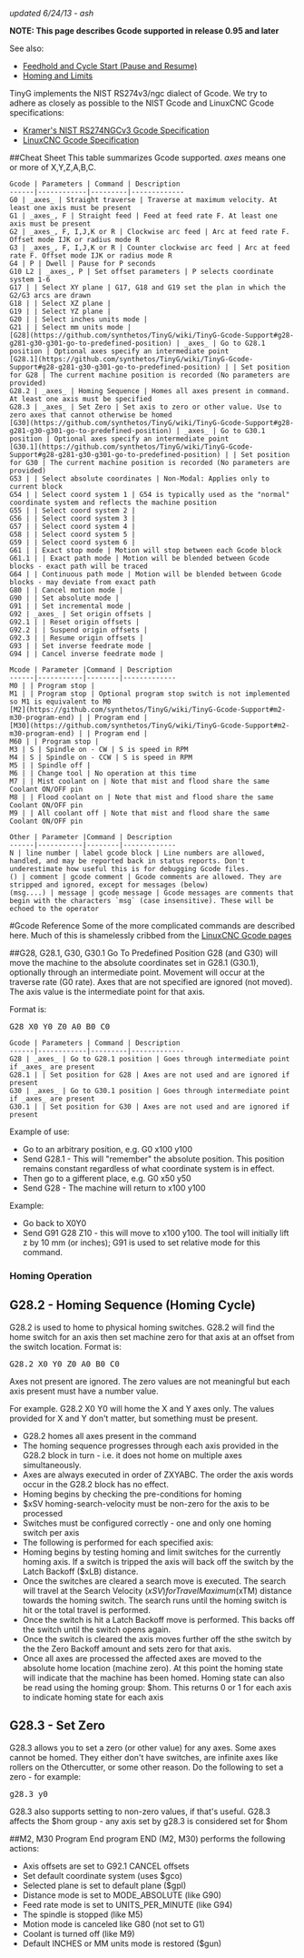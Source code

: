 _updated 6/24/13 - ash_

**NOTE: This page describes Gcode supported in release 0.95 and later**

See also:
* [Feedhold and Cycle Start (Pause and Resume)](https://github.com/synthetos/TinyG/wiki/TinyG-Feedhold-and-Resume)
* [Homing and Limits](https://github.com/synthetos/TinyG/wiki/Homing-and-Limits-Description-and-Operation)

TinyG implements the NIST RS274v3/ngc dialect of Gcode. We try to adhere as closely as possible to the NIST Gcode and LinuxCNC Gcode specifications:
* [Kramer's NIST RS274NGCv3 Gcode Specification](http://technisoftdirect.com/catalog/download/RS274NGC_3.pdf)
* [LinuxCNC Gcode Specification](http://www.linuxcnc.org/docs/2.4/html/gcode_main.html)<br>

##Cheat Sheet
This table summarizes Gcode supported. _axes_ means one or more of X,Y,Z,A,B,C. 

	Gcode | Parameters | Command | Description
	------|------------|---------|-------------
	G0 | _axes_ | Straight traverse | Traverse at maximum velocity. At least one axis must be present
	G1 | _axes_, F | Straight feed | Feed at feed rate F. At least one axis must be present
	G2 | _axes_, F, I,J,K or R | Clockwise arc feed | Arc at feed rate F. Offset mode IJK or radius mode R
	G3 | _axes_, F, I,J,K or R | Counter clockwise arc feed | Arc at feed rate F. Offset mode IJK or radius mode R
	G4 | P | Dwell | Pause for P seconds
	G10 L2 | _axes_, P | Set offset parameters | P selects coordinate system 1-6
	G17 | | Select XY plane | G17, G18 and G19 set the plan in which the G2/G3 arcs are drawn
	G18 | | Select XZ plane |
	G19 | | Select YZ plane |
	G20 | | Select inches units mode |
	G21 | | Select mm units mode |
	[G28](https://github.com/synthetos/TinyG/wiki/TinyG-Gcode-Support#g28-g281-g30-g301-go-to-predefined-position) | _axes_ | Go to G28.1 position | Optional axes specify an intermediate point
	[G28.1](https://github.com/synthetos/TinyG/wiki/TinyG-Gcode-Support#g28-g281-g30-g301-go-to-predefined-position) | | Set position for G28 | The current machine position is recorded (No parameters are provided)
	G28.2 | _axes_ | Homing Sequence | Homes all axes present in command. At least one axis must be specified
	G28.3 | _axes_ | Set Zero | Set axis to zero or other value. Use to zero axes that cannot otherwise be homed
	[G30](https://github.com/synthetos/TinyG/wiki/TinyG-Gcode-Support#g28-g281-g30-g301-go-to-predefined-position) | _axes_ | Go to G30.1 position | Optional axes specify an intermediate point
	[G30.1](https://github.com/synthetos/TinyG/wiki/TinyG-Gcode-Support#g28-g281-g30-g301-go-to-predefined-position) | | Set position for G30 | The current machine position is recorded (No parameters are provided)
	G53 | | Select absolute coordinates | Non-Modal: Applies only to current block
	G54 | | Select coord system 1 | G54 is typically used as the "normal" coordinate system and reflects the machine position
	G55 | | Select coord system 2 |
	G56 | | Select coord system 3 |
	G57 | | Select coord system 4 |
	G58 | | Select coord system 5 |
	G59 | | Select coord system 6 |
	G61 | | Exact stop mode | Motion will stop between each Gcode block
	G61.1 | | Exact path mode | Motion will be blended between Gcode blocks - exact path will be traced
	G64 | | Continuous path mode | Motion will be blended between Gcode blocks - may deviate from exact path
	G80 | | Cancel motion mode |
	G90 | | Set absolute mode |
	G91 | | Set incremental mode |
	G92 | _axes_ | Set origin offsets |
	G92.1 | | Reset origin offsets |
	G92.2 | | Suspend origin offsets |
	G92.3 | | Resume origin offsets |
	G93 | | Set inverse feedrate mode |
	G94 | | Cancel inverse feedrate mode |

 	Mcode | Parameter |Command | Description
	------|-----------|--------|-------------
	M0 | | Program stop |
	M1 | | Program stop | Optional program stop switch is not implemented so M1 is equivalent to M0
	[M2](https://github.com/synthetos/TinyG/wiki/TinyG-Gcode-Support#m2-m30-program-end) | | Program end |
	[M30](https://github.com/synthetos/TinyG/wiki/TinyG-Gcode-Support#m2-m30-program-end) | | Program end |
	M60 | | Program stop |
	M3 | S | Spindle on - CW | S is speed in RPM
	M4 | S | Spindle on - CCW | S is speed in RPM
	M5 | | Spindle off |
	M6 | | Change tool | No operation at this time
	M7 | | Mist coolant on | Note that mist and flood share the same Coolant ON/OFF pin
	M8 | | Flood coolant on | Note that mist and flood share the same Coolant ON/OFF pin
	M9 | | All coolant off | Note that mist and flood share the same Coolant ON/OFF pin

 	Other | Parameter |Command | Description
	------|-----------|--------|-------------
	N | line number | label gcode block | Line numbers are allowed, handled, and may be reported back in status reports. Don't underestimate how useful this is for debugging Gcode files.
	() | comment | gcode comment | Gcode comments are allowed. They are stripped and ignored, except for messages (below)
	(msg....) | message | gcode message | Gcode messages are comments that begin with the characters `msg` (case insensitive). These will be echoed to the operator 


#Gcode Reference
Some of the more complicated commands are described here. Much of this is shamelessly cribbed from the [LinuxCNC Gcode pages](http://www.linuxcnc.org/docs/2.4/html/gcode_main.html)<br>

##G28, G28.1, G30, G30.1 Go To Predefined Position
G28 (and G30) will move the machine to the absolute coordinates set in G28.1 (G30.1), optionally through an intermediate point.  Movement will occur at the traverse rate (G0 rate). Axes that are not specified are ignored (not moved). The axis value is the intermediate point for that axis. 

Format is:
<pre>G28 X0 Y0 Z0 A0 B0 C0</pre> 

	Gcode | Parameters | Command | Description
	------|------------|---------|-------------
	G28 | _axes_ | Go to G28.1 position | Goes through intermediate point if _axes_ are present
	G28.1 | | Set position for G28 | Axes are not used and are ignored if present
	G30 | _axes_ | Go to G30.1 position | Goes through intermediate point if _axes_ are present
	G30.1 | | Set position for G30 | Axes are not used and are ignored if present

Example of use: 
* Go to an arbitrary position, e.g. G0 x100 y100 
* Send G28.1  - This will "remember" the absolute position. This position remains constant regardless of what coordinate system is in effect. 
* Then go to a gifferent place, e.g. G0 x50 y50
* Send G28  - The machine will return to x100 y100

Example:
* Go back to X0Y0
* Send G91 G28 Z10 - this will move to x100 y100. The tool will initially lift z by 10 mm (or inches); G91 is used to set relative mode for this command. 


### Homing Operation
## G28.2 - Homing Sequence (Homing Cycle)
G28.2 is used to home to physical homing switches. G28.2 will find the home switch for an axis then set machine zero for that axis at an offset from the switch location. Format is: 
<pre>G28.2 X0 Y0 Z0 A0 B0 C0</pre>
Axes not present are ignored. The zero values are not meaningful but each axis present must have a number value.

For example. G28.2 X0 Y0 will home the X and Y axes only. The values provided for X and Y don't matter, but something must be present.

* G28.2 homes all axes present in the command 
 * The homing sequence progresses through each axis provided in the G28.2 block in turn - i.e. it does not home on multiple axes simultaneously. 
 * Axes are always executed in order of ZXYABC. The order the axis words occur in the G28.2 block has no effect. 
* Homing begins by checking the pre-conditions for homing
 * $xSV homing-search-velocity must be non-zero for the axis to be processed
 * Switches must be configured correctly - one and only one homing switch per axis
* The following is performed for each specified axis:
 * Homing begins by testing homing and limit switches for the currently homing axis. If a switch is tripped the axis will back off the switch by the Latch Backoff ($xLB) distance.
 * Once the switches are cleared a search move is executed. The search will travel at the Search Velocity ($xSV) for Travel Maximum ($xTM) distance towards the homing switch. The search runs until the homing switch is hit or the total travel is performed.
 * Once the switch is hit a Latch Backoff move is performed. This backs off the switch until the switch opens again. 
 * Once the switch is cleared the axis moves further off the sthe switch by the the Zero Backoff amount and sets zero for that axis.
* Once all axes are processed the affected axes are moved to the absolute home location (machine zero). At this point the homing state will indicate that the machine has been homed. Homing state can also be read using the homing group: $hom. This returns 0 or 1 for each axis to indicate homing state for each axis

## G28.3 - Set Zero 
G28.3 allows you to set a zero (or other value) for any axes. Some axes cannot be homed. They either don't have switches, are infinite axes like rollers on the Othercutter, or some other reason. Do the following to set a zero - for example:
<pre>
g28.3 y0
</pre> 

G28.3 also supports setting to non-zero values, if that's useful. G28.3 affects the $hom group - any axis set by g28.3 is considered set for $hom


##M2, M30 Program End
program END (M2, M30) performs the following actions:

* Axis offsets are set to G92.1 CANCEL offsets
* Set default coordinate system (uses $gco)
* Selected plane is set to default plane ($gpl)
* Distance mode is set to MODE_ABSOLUTE (like G90)
* Feed rate mode is set to UNITS_PER_MINUTE (like G94)
* The spindle is stopped (like M5)
* Motion mode is canceled like G80 (not set to G1)
* Coolant is turned off (like M9)
* Default INCHES or MM units mode is restored ($gun)